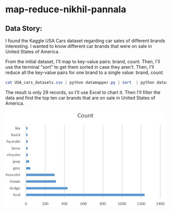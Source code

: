 # map-reduce-nikhil-pannala
## Data Story:

I found the Kaggle USA Cars dataset regarding car sales of different brands interesting. I wanted to know different car brands that were on sale in United States of America. 

From the initial dataset, I'll map to key-value pairs: brand, count. 
Then, I'll use the terminal "sort" to get them sorted in case they aren't. 
Then, I'll reduce all the key-value pairs for one brand to a single value: brand, count. 

```PowerShell
cat USA_cars_datasets.csv | python datamapper.py | sort  | python datareducer.py > pannala-output.txt

```

The result is only 29 records, so I'll use Excel to chart it. 
Then I'll filter the data and find the top ten car brands that are on sale in United States of America.

![Top Ten Car Brands Chart](TopTenBrandsJPG.JPG)
